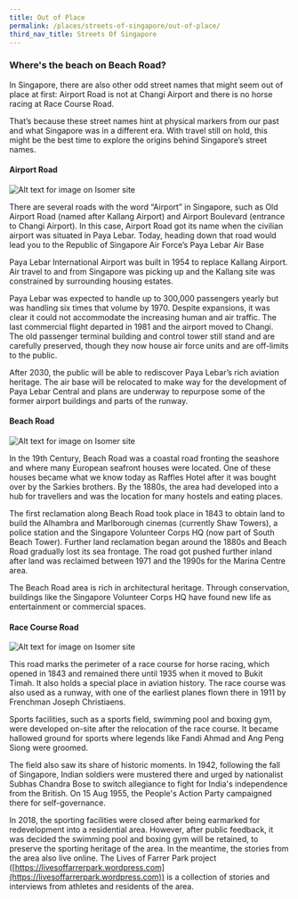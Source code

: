 ```yaml
---
title: Out of Place
permalink: /places/streets-of-singapore/out-of-place/
third_nav_title: Streets Of Singapore
---
```

### Where's the beach on Beach Road?

In Singapore, there are also other odd street names that might seem out of place at first: Airport Road is not at Changi Airport and there is no horse racing at Race Course Road.

That’s because these street names hint at physical markers from our past and what Singapore was in a different era. 
With travel still on hold, this might be the best time to explore the origins behind Singapore’s street names.
#### Airport Road
![Alt text for image on Isomer site](/images/sos_outofplace_airportrd.jpeg)

There are several roads with the word “Airport” in Singapore, such as Old Airport Road (named after Kallang Airport) and Airport Boulevard (entrance to Changi Airport). In this case, Airport Road got its name when the civilian airport was situated in Paya Lebar. Today, heading down that road would lead you to the Republic of Singapore Air Force’s Paya Lebar Air Base

Paya Lebar International Airport was built in 1954 to replace Kallang Airport. Air travel to and from Singapore was picking up and the Kallang site was constrained by surrounding housing estates.

Paya Lebar was expected to handle up to 300,000 passengers yearly but was handling six times that volume by 1970. Despite expansions, it was clear it could not accommodate the increasing human and air traffic. The last commercial flight departed in 1981 and the airport moved to Changi. The old passenger terminal building and control tower still stand and are carefully preserved, though they now house air force units and are off-limits to the public. 

After 2030, the public will be able to rediscover Paya Lebar’s rich aviation heritage. The air base will be relocated to make way for the development of Paya Lebar Central and plans are underway to repurpose some of the former airport buildings and parts of the runway.
#### Beach Road
![Alt text for image on Isomer site](/images/sos_outofplace_beachrd.jpeg)

In the 19th Century, Beach Road was a coastal road fronting the seashore and where many European seafront houses were located. One of these houses became what we know today as Raffles Hotel after it was bought over by the Sarkies brothers. By the 1880s, the area had developed into a hub for travellers and was the location for many hostels and eating places.

The first reclamation along Beach Road took place in 1843 to obtain land to build the Alhambra and Marlborough cinemas (currently Shaw Towers), a police station and the Singapore Volunteer Corps HQ (now part of South Beach Tower). Further land reclamation began around the 1880s and Beach Road gradually lost its sea frontage. The road got pushed further inland after land was reclaimed between 1971 and the 1990s for the Marina Centre area.

The Beach Road area is rich in architectural heritage. Through conservation, buildings like the Singapore Volunteer Corps HQ have found new life as entertainment or commercial spaces.

#### Race Course Road
![Alt text for image on Isomer site](/images/sos_outofplace_racecourserd.jpeg)

This road marks the perimeter of a race course for horse racing, which opened in 1843 and remained there until 1935 when it moved to Bukit Timah. It also holds a special place in aviation history. The race course was also used as a runway, with one of the earliest planes flown there in 1911 by Frenchman Joseph Christiaens.

Sports facilities, such as a sports field, swimming pool and boxing gym, were developed on-site after the relocation of the race course. It became hallowed ground for sports where legends like Fandi Ahmad and Ang Peng Siong were groomed.

The field also saw its share of historic moments. In 1942, following the fall of Singapore, Indian soldiers were mustered there and urged by nationalist Subhas Chandra Bose to switch allegiance to fight for India's independence from the British. On 15 Aug 1955, the People's Action Party campaigned there for self-governance.

In 2018, the sporting facilities were closed after being earmarked for redevelopment into a residential area. However, after public feedback, it was decided the swimming pool and boxing gym will be retained, to preserve the sporting heritage of the area. In the meantime, the stories from the area also live online. The Lives of Farrer Park project ([https://livesoffarrerpark.wordpress.com](https://livesoffarrerpark.wordpress.com)) is a collection of stories and interviews from athletes and residents of the area.